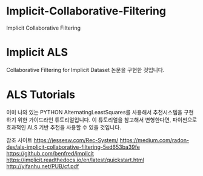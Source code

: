 # Implicit-Collaborative-Filtering
Implicit Collaborative Filtering


# Implicit ALS

Collaborative Filtering for Implicit Dataset 논문을 구현한 것입니다.


# ALS Tutorials
이미 나와 있는 PYTHON AlternatingLeastSquares를 사용해서 추천시스템을 구현하기 위한 가이드라인 튜토리얼입니다.
이 튜토리얼을 참고해서 변형한다면, 파이썬으로 효과적인 ALS 기반 추천을 사용할 수 있을 것입니다.

참조 사이트
https://jessesw.com/Rec-System/
https://medium.com/radon-dev/als-implicit-collaborative-filtering-5ed653ba39fe
https://github.com/benfred/implicit
https://implicit.readthedocs.io/en/latest/quickstart.html
http://yifanhu.net/PUB/cf.pdf
